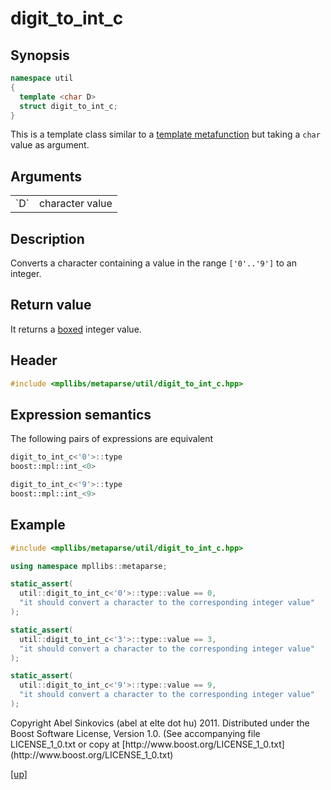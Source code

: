 # digit_to_int_c

## Synopsis

```cpp
namespace util
{
  template <char D>
  struct digit_to_int_c;
}
```

This is a template class similar to a [template metafunction](metafunction.html)
but taking a `char` value as argument.

## Arguments

<table cellpadding='0' cellspacing='0'>
  <tr>
    <td>`D`</td>
    <td>character value</td>
  </tr>
</table>

## Description

Converts a character containing a value in the range `['0'..'9']` to an integer.

## Return value

It returns a [boxed](boxed_value.html) integer value.

## Header

```cpp
#include <mpllibs/metaparse/util/digit_to_int_c.hpp>
```

## Expression semantics

The following pairs of expressions are equivalent

```cpp
digit_to_int_c<'0'>::type
boost::mpl::int_<0>

digit_to_int_c<'9'>::type
boost::mpl::int_<9>
```

## Example

```cpp
#include <mpllibs/metaparse/util/digit_to_int_c.hpp>

using namespace mpllibs::metaparse;

static_assert(
  util::digit_to_int_c<'0'>::type::value == 0,
  "it should convert a character to the corresponding integer value"
);

static_assert(
  util::digit_to_int_c<'3'>::type::value == 3,
  "it should convert a character to the corresponding integer value"
);

static_assert(
  util::digit_to_int_c<'9'>::type::value == 9,
  "it should convert a character to the corresponding integer value"
);
```

<p class="copyright">
Copyright Abel Sinkovics (abel at elte dot hu) 2011.
Distributed under the Boost Software License, Version 1.0.
(See accompanying file LICENSE_1_0.txt or copy at
[http://www.boost.org/LICENSE_1_0.txt](http://www.boost.org/LICENSE_1_0.txt)
</p>

[[up]](reference.html)

